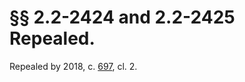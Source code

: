 # §§ 2.2-2424 and 2.2-2425 Repealed.

<p>Repealed by 2018, c. <a href='http://lis.virginia.gov/cgi-bin/legp604.exe?181+ful+CHAP0697'>697</a>, cl. 2.</p><p></p>